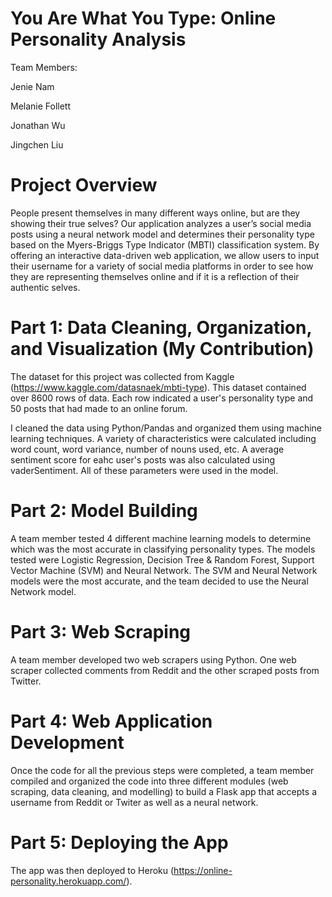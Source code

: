 # You Are What You Type: Online Personality Analysis

Team Members:

Jenie Nam

Melanie Follett

Jonathan Wu

Jingchen Liu

# Project  Overview
People present themselves in many different ways online, but are they showing their true selves? Our application analyzes a user’s social media posts using a neural network model and determines their personality type based on the Myers-Briggs Type Indicator (MBTI) classification system.  By offering an interactive data-driven web application, we allow users to input their username for a variety of social media platforms in order to see how they are representing themselves online and if it is a reflection of their authentic selves.

# Part 1: Data Cleaning, Organization, and Visualization (My Contribution)

The dataset for this project was collected from Kaggle (https://www.kaggle.com/datasnaek/mbti-type).  This dataset contained over 8600 rows of data.  Each row indicated a user's personality type and 50 posts that had made to an online forum.

I cleaned the data using Python/Pandas and organized them using machine learning techniques.  A variety of characteristics were calculated including word count, word variance, number of nouns used, etc.  A average sentiment score for eahc user's posts was also calculated using vaderSentiment.  All of these parameters were used in the model.

# Part 2: Model Building

A team member tested 4 different machine learning models to determine which was the most accurate in classifying personality types.  The models tested were Logistic Regression, Decision Tree & Random Forest, Support Vector Machine (SVM) and Neural Network.  The SVM and Neural Network models were the most accurate, and the team decided to use the Neural Network model.

# Part 3: Web Scraping

A team member developed two web scrapers using Python.  One web scraper collected comments from Reddit and the other scraped posts from Twitter.

# Part 4: Web Application Development 

Once the code for all the previous steps were completed, a team member compiled and organized the code into three different modules (web scraping, data cleaning, and modelling) to build a Flask app that accepts a username from Reddit or Twiter as well as a neural network.   


# Part 5: Deploying the App 
The app was then deployed to Heroku (https://online-personality.herokuapp.com/).
